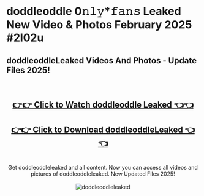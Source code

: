 # doddleoddle 0𝚗𝚕𝚢*𝚏𝚊𝚗𝚜 Leaked New Video & Photos February 2025 #2l02u

<h2>doddleoddleLeaked Videos And Photos - Update Files 2025!</h2>
<br>
<div align="center">
<h2><a href="https://mediaupload.pro?title=doddleoddle&ref=11F" rel="nofollow">👉👉 Click to Watch doddleoddle Leaked 👈👈</a></h2>
<h2><a href="https://mediaupload.pro?title=doddleoddle&ref=11F" rel="nofollow">👉👉 Click to Download doddleoddleLeaked 👈👈</a></h2>
<br>
Get doddleoddleleaked and all content. Now you can access all videos and pictures of doddleoddleleaked. New Updated Files 2025!
<br>
<br>
<a href="https://mediaupload.pro?title=doddleoddle&ref=11F" rel="nofollow" data-target="animated-image.originalLink"><img src="https://i.ibb.co/Gkj2r4b/banner.png" alt="doddleoddleleaked" style="max-width: 100%; display: inline-block;" data-target="animated-image.originalImage"></a>
</div>
<br>


